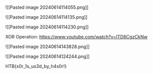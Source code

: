 
![[Pasted image 20240614114055.png]]


![[Pasted image 20240614114135.png]]


![[Pasted image 20240614114230.png]]

XOR Operation:
https://www.youtube.com/watch?v=ITD8CgzCkNw


![[Pasted image 20240614143828.png]]

![[Pasted image 20240614124244.png]]


HTB{x0r_1s_us3d_by_h4x0r!}

